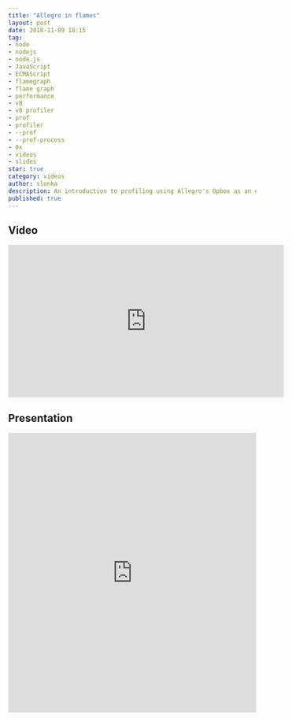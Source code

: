 ```yaml
---
title: "Allegro in flames"
layout: post
date: 2018-11-09 18:15
tag:
- node
- nodejs
- node.js
- JavaScript
- ECMAScript
- flamegraph
- flame graph
- performance
- v8
- v8 profiler
- prof
- profiler
- --prof
- --prof-process
- 0x
- videos
- slides
star: true
category: videos
author: slonka
description: An introduction to profiling using Allegro's Opbox as an example
published: true
---
```


## Video

<iframe width="560" height="310" src="https://www.youtube.com/embed/opMbDmLvqhs" frameborder="0" allowfullscreen></iframe>

## Presentation

<style>
.responsive-wrap iframe{ max-width: 100%;}
</style>

<div class="responsive-wrap">
<!-- this is the embed code provided by Google -->
<iframe
    src="https://docs.google.com/presentation/d/e/2PACX-1vSu8-t7rJEYi-dQaCxRckBHuFy_V8-dzpHNKae8p7DFABCVzDU8V0HeYTm_h7OGQ_8fFHzQZkOMqW6P/embed?start=false&loop=false&delayms=60000"
    frameborder="0" width="960" height="569" allowfullscreen="true"
    mozallowfullscreen="true" webkitallowfullscreen="true">
</iframe>
<!-- Google embed ends -->
</div>
